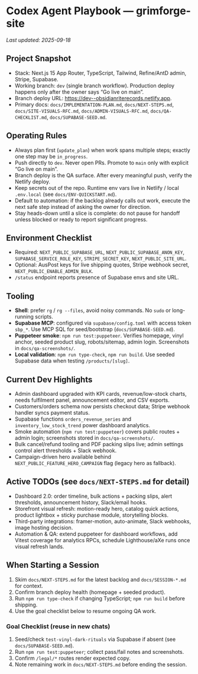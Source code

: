 # Codex Agent Playbook — grimforge-site

_Last updated: 2025-09-18_

## Project Snapshot
- Stack: Next.js 15 App Router, TypeScript, Tailwind, Refine/AntD admin, Stripe, Supabase.
- Working branch: `dev` (single branch workflow). Production deploy happens only after the owner says “Go live on main”.
- Branch deploy URL: https://dev--obsidianriterecords.netlify.app.
- Primary docs: `docs/IMPLEMENTATION-PLAN.md`, `docs/NEXT-STEPS.md`, `docs/SITE-VISUALS-RFC.md`, `docs/ADMIN-VISUALS-RFC.md`, `docs/QA-CHECKLIST.md`, `docs/SUPABASE-SEED.md`.

## Operating Rules
- Always plan first (`update_plan`) when work spans multiple steps; exactly one step may be `in_progress`.
- Push directly to `dev`. Never open PRs. Promote to `main` only with explicit “Go live on main”.
- Branch deploy is the QA surface. After every meaningful push, verify the Netlify deploy.
- Keep secrets out of the repo. Runtime env vars live in Netlify / local `.env.local` (see `docs/ENV-QUICKSTART.md`).
- Default to automation: if the backlog already calls out work, execute the next safe step instead of asking the owner for direction.
- Stay heads-down until a slice is complete: do not pause for handoff unless blocked or ready to report significant progress.

## Environment Checklist
- Required: `NEXT_PUBLIC_SUPABASE_URL`, `NEXT_PUBLIC_SUPABASE_ANON_KEY`, `SUPABASE_SERVICE_ROLE_KEY`, `STRIPE_SECRET_KEY`, `NEXT_PUBLIC_SITE_URL`.
- Optional: AusPost keys for live shipping quotes, Stripe webhook secret, `NEXT_PUBLIC_ENABLE_ADMIN_BULK`.
- `/status` endpoint reports presence of Supabase envs and site URL.

## Tooling
- **Shell**: prefer `rg` / `rg --files`, avoid noisy commands. No `sudo` or long-running scripts.
- **Supabase MCP**: configured via `supabase/config.toml` with access token `sbp_*`. Use MCP SQL for seed/bootstrap (`docs/SUPABASE-SEED.md`).
- **Puppeteer smoke**: `npm run test:puppeteer`. Verifies homepage, vinyl anchor, seeded product slug, robots/sitemap, admin login. Screenshots in `docs/qa-screenshots/`.
- **Local validation**: `npm run type-check`, `npm run build`. Use seeded Supabase data when testing `/products/[slug]`.

## Current Dev Highlights
- Admin dashboard upgraded with KPI cards, revenue/low-stock charts, needs fulfilment panel, announcement editor, and CSV exports.
- Customers/orders schema now persists checkout data; Stripe webhook handler syncs payment status.
- Supabase functions `orders_revenue_series` and `inventory_low_stock_trend` power dashboard analytics.
- Smoke automation (`npm run test:puppeteer`) covers public routes + admin login; screenshots stored in `docs/qa-screenshots/`.
- Bulk cancel/refund tooling and PDF packing slips live; admin settings control alert thresholds + Slack webhook.
- Campaign-driven hero available behind `NEXT_PUBLIC_FEATURE_HERO_CAMPAIGN` flag (legacy hero as fallback).

## Active TODOs (see `docs/NEXT-STEPS.md` for detail)
- Dashboard 2.0: order timeline, bulk actions + packing slips, alert thresholds, announcement history, Slack/email hooks.
- Storefront visual refresh: motion-ready hero, catalog quick actions, product lightbox + sticky purchase module, storytelling blocks.
- Third-party integrations: framer-motion, auto-animate, Slack webhooks, image hosting decision.
- Automation & QA: extend puppeteer for dashboard workflows, add Vitest coverage for analytics RPCs, schedule Lighthouse/aXe runs once visual refresh lands.

## When Starting a Session
1. Skim `docs/NEXT-STEPS.md` for the latest backlog and `docs/SESSION-*.md` for context.
2. Confirm branch deploy health (homepage + seeded product).
3. Run `npm run type-check` if changing TypeScript; `npm run build` before shipping.
4. Use the goal checklist below to resume ongoing QA work.

### Goal Checklist (reuse in new chats)
1. Seed/check `test-vinyl-dark-rituals` via Supabase if absent (see `docs/SUPABASE-SEED.md`).
2. Run `npm run test:puppeteer`; collect pass/fail notes and screenshots.
3. Confirm `/legal/*` routes render expected copy.
4. Note remaining work in `docs/NEXT-STEPS.md` before ending the session.
